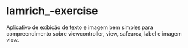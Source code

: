 # Iamrich_-exercise
Aplicativo de exibição de texto e imagem bem simples para compreendimento sobre viewcontroller, view, safearea, label e imagem view.  
